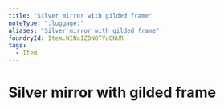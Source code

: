 ```yaml
---
title: "Silver mirror with gilded frame"
noteType: ":luggage:"
aliases: "Silver mirror with gilded frame"
foundryId: Item.WINxIZ0N8TYuGNUR
tags:
  - Item
---
```


# Silver mirror with gilded frame
